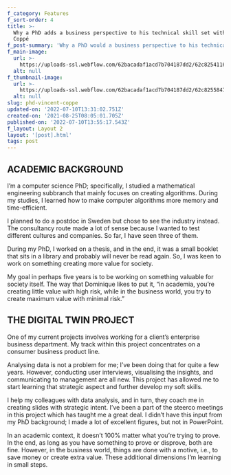 ```yaml
---
f_category: Features
f_sort-order: 4
title: >-
  Why a PhD adds a business perspective to his technical skill set with Vincent
  Coppé
f_post-summary: 'Why a PhD would a business perspective to his technical skill set? '
f_main-image:
  url: >-
    https://uploads-ssl.webflow.com/62bacadaf1acd7b704187dd2/62c82541166a88474a17e77c_Artboard%2010.png
  alt: null
f_thumbnail-image:
  url: >-
    https://uploads-ssl.webflow.com/62bacadaf1acd7b704187dd2/62c8255847e413ef21ad0799_Artboard%2011.png
  alt: null
slug: phd-vincent-coppe
updated-on: '2022-07-10T13:31:02.751Z'
created-on: '2021-08-25T08:05:01.705Z'
published-on: '2022-07-10T13:55:17.543Z'
f_layout: Layout 2
layout: '[post].html'
tags: post
---
```


ACADEMIC BACKGROUND
-------------------

I’m a computer science PhD; specifically, I studied a mathematical engineering subbranch that mainly focuses on creating algorithms. During my studies, I learned how to make computer algorithms more memory and time-efficient.

I planned to do a postdoc in Sweden but chose to see the industry instead. The consultancy route made a lot of sense because I wanted to test different cultures and companies. So far, I have seen three of them.

During my PhD, I worked on a thesis, and in the end, it was a small booklet that sits in a library and probably will never be read again. So, I was keen to work on something creating more value for society.

My goal in perhaps five years is to be working on something valuable for society itself. The way that Dominique likes to put it, “in academia, you’re creating little value with high risk, while in the business world, you try to create maximum value with minimal risk.”

THE DIGITAL TWIN PROJECT
------------------------

One of my current projects involves working for a client’s enterprise business department. My track within this project concentrates on a consumer business product line.

Analysing data is not a problem for me; I’ve been doing that for quite a few years. However, conducting user interviews, visualising the insights, and communicating to management are all new. This project has allowed me to start learning that strategic aspect and further develop my soft skills.

I help my colleagues with data analysis, and in turn, they coach me in creating slides with strategic intent. I’ve been a part of the steerco meetings in this project which has taught me a great deal. I didn’t have this input from my PhD background; I made a lot of excellent figures, but not in PowerPoint.

In an academic context, it doesn’t 100% matter what you’re trying to prove. In the end, as long as you have something to prove or disprove, both are fine. However, in the business world, things are done with a motive, i.e., to save money or create extra value. These additional dimensions I’m learning in small steps.

‍

‍
